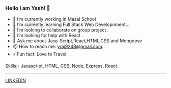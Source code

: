 ### Hello I am Yash! 👋


- 🔭 I’m currently working in Masai School
- 🌱 I’m currently learning Full Stack Web Developnment...
- 👯 I’m looking to collaborate on group project .
- 🤔 I’m looking for help with React .
- 💬 Ask me about-Java-Script,React,HTML,CSS and Mongoose
- 📫 How to reach me: yraj9248@gmail.com..
- ⚡ Fun fact: Love to Travel.

Skills:-
Javascript, HTML, CSS, Node, Express, React.
<hr>

[LINKEDIN](https://www.linkedin.com/in/yash-raj-926416174/)

